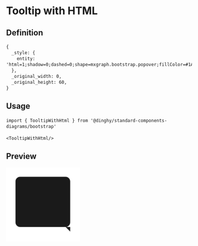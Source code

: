 # Tooltip with HTML

## Definition

```
{
  _style: { 
    entity: 'html=1;shadow=0;dashed=0;shape=mxgraph.bootstrap.popover;fillColor=#1A1A1A;strokeColor=none;dx=60;dy=5;rSize=5;whiteSpace=wrap;verticalAlign=top;spacing=10;fontSize=12;spacingLeft=0;align=center;spacingTop=-10;fontColor=#FFFFFF;',
  },
  _original_width: 0,
  _original_height: 60,
}
```

## Usage

```
import { TooltipWithHtml } from '@dinghy/standard-components-diagrams/bootstrap'

<TooltipWithHtml/>
```

## Preview

<img src="./tooltip-with-html.png" width="200"/>
